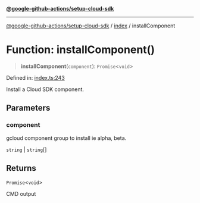 [**@google-github-actions/setup-cloud-sdk**](../../README.md)

***

[@google-github-actions/setup-cloud-sdk](../../modules.md) / [index](../README.md) / installComponent

# Function: installComponent()

> **installComponent**(`component`): `Promise`\<`void`\>

Defined in: [index.ts:243](https://github.com/google-github-actions/setup-cloud-sdk/blob/main/src/index.ts#L243)

Install a Cloud SDK component.

## Parameters

### component

gcloud component group to install ie alpha, beta.

`string` | `string`[]

## Returns

`Promise`\<`void`\>

CMD output
